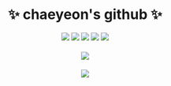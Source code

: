 <!DOCTYPE html>
<html lang="en">
<head>
  <meta charset="UTF-8">
  <meta name="viewport" content="width=device-width, initial-scale=1.0">
</head>
<body>
  <h1 style="text-align: center;">✨ chaeyeon's github ✨</h1>
  <div style="text-align: center;">
    <img class="badge" src="https://img.shields.io/badge/Python-3178C6?style=flat&logo=Python&logoColor=white"/>
    <img class="badge" src="https://img.shields.io/badge/HTML5-E34F26?style=flat&logo=HTML5&logoColor=white"/>
    <img class="badge" src="https://img.shields.io/badge/JavaScript-F7DF1E?style=flat&logo=JavaScript&logoColor=white"/>
    <img class="badge" src="https://img.shields.io/badge/Jupyter-F37626?style=flat&logo=Jupyter&logoColor=white"/>
    <img class="badge" src="https://img.shields.io/badge/C-A8B9CC?style=flat&logo=C&logoColor=white"/>
  </div>
  <div class="container" style="text-align: center; margin-top: 20px;">
    <img src="https://github-readme-stats.vercel.app/api/top-langs/?username=Chaeyeoncho&layout=compact"/>
  </div>
  <div style="text-align: center; margin-top: 20px;">
    <img src="https://github-readme-stats.vercel.app/api?username=Chaeyeoncho&show_icons=true&theme=radical"/>
  </div>
</body>
</html>
